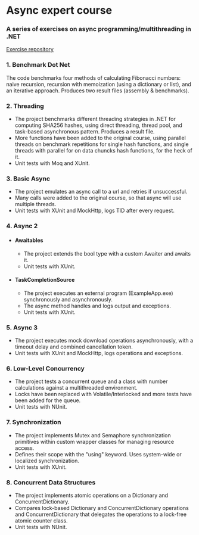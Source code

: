 # Async expert course
### A series of exercises on async programming/multithreading in .NET

[Exercise repository](https://github.com/dotnetos/asyncexpert-course/tree/master)

### 1. Benchmark Dot Net
The code benchmarks four methods of calculating Fibonacci numbers: naive recursion, recursion with memoization (using a dictionary or list), and an iterative approach. Produces two result files (assembly & benchmarks).

### 2. Threading
- The project benchmarks different threading strategies in .NET for computing SHA256 hashes, using direct threading, thread pool, and task-based asynchronous pattern. Produces a result file.
- More functions have been added to the original course, using parallel threads on benchmark repetitions for single hash functions, and single threads with parallel for on data chuncks hash functions, for the heck of it.
- Unit tests with Moq and XUnit.

### 3. Basic Async
- The project emulates an async call to a url and retries if unsuccessful.
- Many calls were added to the original course, so that async will use multiple threads. 
- Unit tests with XUnit and MockHttp, logs TID after every request.

### 4. Async 2
  - #### Awaitables
     - The project extends the bool type with a custom Awaiter and awaits it.
     - Unit tests with XUnit.
  
  - #### TaskCompletionSource
     - The project executes an external program (ExampleApp.exe) synchronously and asynchronously.
     - The async method handles and logs output and exceptions.
     - Unit tests with XUnit.
       
### 5. Async 3
- The project executes mock download operations asynchronously, with a timeout delay and combined cancellation token.
- Unit tests with XUnit and MockHttp, logs operations and exceptions. 

### 6. Low-Level Concurrency
- The project tests a concurrent queue and a class with number calculations against a multithreaded environment.
- Locks have been replaced with Volatile/Interlocked and more tests have been added for the queue. 
- Unit tests with NUnit.

### 7. Synchronization
- The project implements Mutex and Semaphore synchronization primitives within custom wrapper classes for managing resource access.
- Defines their scope with the "using" keyword. Uses system-wide or localized synchronization.
- Unit tests with XUnit.

### 8. Concurrent Data Structures
- The project implements atomic operations on a Dictionary and ConcurrentDictionary. 
- Compares lock-based Dictionary and ConcurrentDictionary operations and ConcurrentDictionary that delegates the operations to a lock-free atomic counter class.  
- Unit tests with NUnit.
